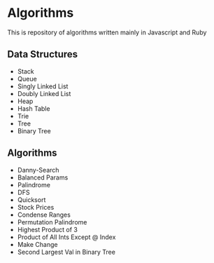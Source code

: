 Algorithms
==========

This is repository of algorithms written mainly in Javascript and Ruby

Data Structures
-----
* Stack
* Queue
* Singly Linked List
* Doubly Linked List
* Heap
* Hash Table
* Trie
* Tree
* Binary Tree

Algorithms
-----
* Danny-Search
* Balanced Params
* Palindrome
* DFS
* Quicksort
* Stock Prices
* Condense Ranges
* Permutation Palindrome
* Highest Product of 3
* Product of All Ints Except @ Index
* Make Change
* Second Largest Val in Binary Tree
